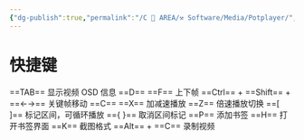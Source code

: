 ```yaml
---
{"dg-publish":true,"permalink":"/C 📔 AREA/⚒️ Software/Media/Potplayer/","tags":["software"],"noteIcon":"1","created":"2024-09-03T09:31:35.518+08:00","updated":"2024-11-05T23:48:02.963+08:00"}
---
```


# 快捷键
==TAB== 显示视频 OSD 信息
==D== ==F== 上下帧
==Ctrl== + ==Shift== + ==←→== 关键帧移动
==C== ==X== 加减速播放
==Z== 倍速播放切换
==[ ]== 标记区间，可循环播放
=={ }== 取消区间标记
==P== 添加书签
==H== 打开书签界面
==K== 截图格式
==Alt== + ==C== 录制视频